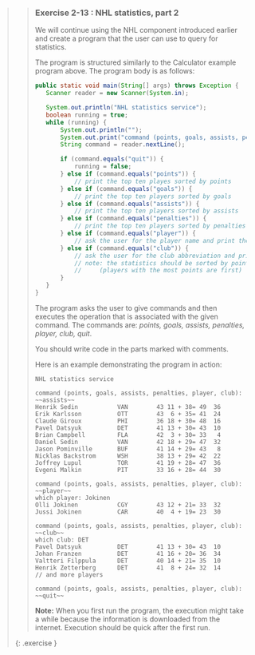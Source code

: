 <!-- WAS 2-3 -->
>>### Exercise 2-13 : NHL statistics, part 2
>>
>>We will continue using the NHL component introduced earlier and create a program that the user can use to query for statistics.
>>
>>The program is structured similarly to the Calculator example program above. The program body is as follows:
>>
>>```java
>>public static void main(String[] args) throws Exception {
>>    Scanner reader = new Scanner(System.in);
>>
>>    System.out.println("NHL statistics service");
>>    boolean running = true;
>>    while (running) {
>>        System.out.println("");
>>        System.out.print("command (points, goals, assists, penalties, player, club, quit): ");
>>        String command = reader.nextLine();
>>
>>        if (command.equals("quit")) {
>>            running = false;
>>        } else if (command.equals("points")) {
>>            // print the top ten playes sorted by points
>>        } else if (command.equals("goals")) {
>>            // print the top ten players sorted by goals
>>        } else if (command.equals("assists")) {
>>            // print the top ten players sorted by assists
>>        } else if (command.equals("penalties")) {
>>            // print the top ten players sorted by penalties
>>        } else if (command.equals("player")) {
>>            // ask the user for the player name and print the statistics for that player
>>        } else if (command.equals("club")) {
>>            // ask the user for the club abbreviation and print the statistics for the club
>>            // note: the statistics should be sorted by points
>>            //     (players with the most points are first)
>>        }
>>    }
>>}
>>```
>>
>>The program asks the user to give commands and then executes the operation that is associated with the given command. The commands are: *points, goals, assists, penalties, player, club, quit*.
>>
>>You should write code in the parts marked with comments.
>>
>>Here is an example demonstrating the program in action:
>>```output
>>NHL statistics service
>>
>>command (points, goals, assists, penalties, player, club): ~~assists~~
>>Henrik Sedin           VAN        43 11 + 38= 49  36
>>Erik Karlsson          OTT        43  6 + 35= 41  24
>>Claude Giroux          PHI        36 18 + 30= 48  16
>>Pavel Datsyuk          DET        41 13 + 30= 43  10
>>Brian Campbell         FLA        42  3 + 30= 33   4
>>Daniel Sedin           VAN        42 18 + 29= 47  32
>>Jason Pominville       BUF        41 14 + 29= 43   8
>>Nicklas Backstrom      WSH        38 13 + 29= 42  22
>>Joffrey Lupul          TOR        41 19 + 28= 47  36
>>Evgeni Malkin          PIT        33 16 + 28= 44  30
>>
>>command (points, goals, assists, penalties, player, club): ~~player~~
>>which player: Jokinen
>>Olli Jokinen           CGY        43 12 + 21= 33  32
>>Jussi Jokinen          CAR        40  4 + 19= 23  30
>>
>>command (points, goals, assists, penalties, player, club): ~~club~~
>>which club: DET
>>Pavel Datsyuk          DET        41 13 + 30= 43  10
>>Johan Franzen          DET        41 16 + 20= 36  34
>>Valtteri Filppula      DET        40 14 + 21= 35  10
>>Henrik Zetterberg      DET        41  8 + 24= 32  14
>>// and more players
>>
>>command (points, goals, assists, penalties, player, club): ~~quit~~
>>```
>>
>>**Note:** When you first run the program, the execution might take a while because the information is downloaded from the internet. Execution should be quick after the first run.
>>
>{: .exercise }